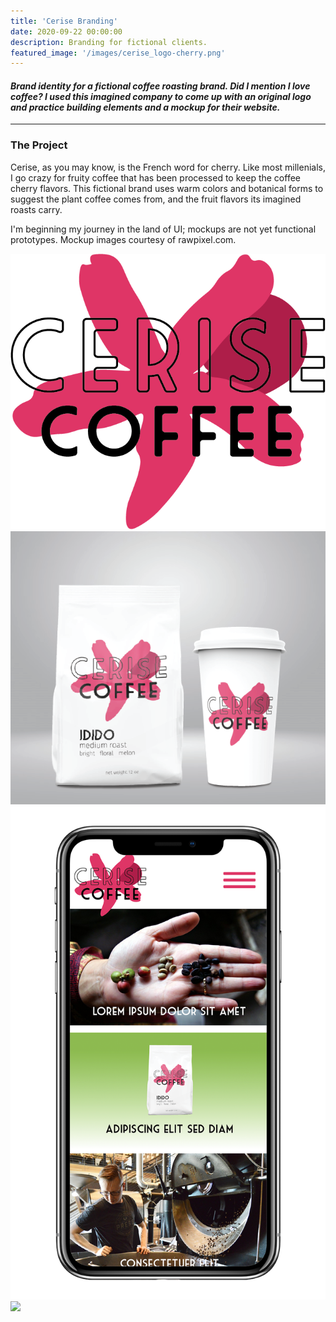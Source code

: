 ```yaml
---
title: 'Cerise Branding'
date: 2020-09-22 00:00:00
description: Branding for fictional clients.
featured_image: '/images/cerise_logo-cherry.png'
---
```

#### <i> Brand identity for a fictional coffee roasting brand. Did I mention I love coffee? I used this imagined company to come up with an original logo and practice building elements and a mockup for their website. </i>

---

### The Project

Cerise, as you may know, is the French word for cherry. Like most millenials, I go crazy for fruity coffee that has been processed to keep the coffee cherry flavors. This fictional brand uses warm colors and botanical forms to suggest the plant coffee comes from, and the fruit flavors its imagined roasts carry.

I'm beginning my journey in the land of UI; mockups are not yet functional prototypes. Mockup images courtesy of rawpixel.com.

<div class="gallery" data-columns="4">
	<img src="/images/cerise_logo-cherry.png">
	<img src="/images/cerise_logo_package2.png">
  <img src="/images/cerise_iphone.png">
	<img src="/images/cerise_web_mockup.png">

</div>
